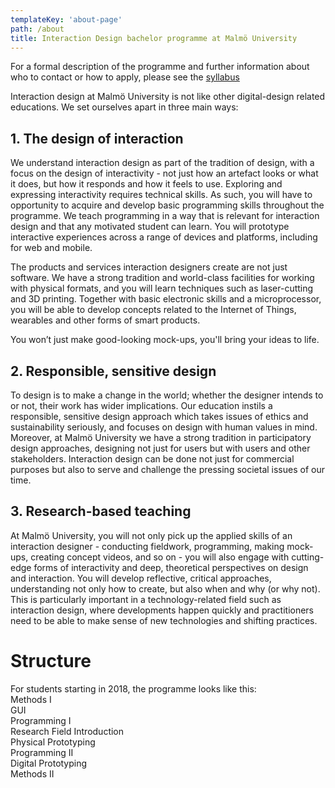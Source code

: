 ```yaml
---
templateKey: 'about-page'
path: /about
title: Interaction Design bachelor programme at Malmö University
---
```


<div class="notification is-link">
For a formal description of the programme and further information about who to contact or how to apply, please see the <a href="https://edu.mau.se/en/Program/TGIDE">syllabus</a>
</div>

Interaction design at Malmö University is not like other digital-design related educations. We set ourselves apart in three main ways:

## 1. The design of interaction

We understand interaction design as part of the tradition of design, with a focus on the design of interactivity - not just how an artefact looks or what it does, but how it responds and how it feels to use. Exploring and expressing interactivity requires technical skills. As such, you will have to opportunity to acquire and develop basic programming skills throughout the programme. We teach programming in a way that is relevant for interaction design and that any motivated student can learn. You will prototype interactive experiences across a range of devices and platforms, including for web and mobile.

The products and services interaction designers create are not just software. We have a strong tradition and world-class facilities for working with physical formats, and you will learn techniques such as laser-cutting and 3D printing. Together with basic electronic skills and a microprocessor, you will be able to develop concepts related to the Internet of Things, wearables and other forms of smart products.

You won’t just make good-looking mock-ups, you'll bring your ideas to life.

## 2. Responsible, sensitive design

To design is to make a change in the world; whether the designer intends to or not, their work has wider implications. Our education instils a responsible, sensitive design approach which takes issues of ethics and sustainability seriously, and focuses on design with human values in mind. Moreover, at Malmö University we have a strong tradition in participatory design approaches, designing not just for users but with users and other stakeholders. Interaction design can be done not just for commercial purposes but also to serve and challenge the pressing societal issues of our time.

## 3. Research-based teaching

At Malmö University, you will not only pick up the applied skills of an interaction designer - conducting fieldwork, programming, making mock-ups, creating concept videos, and so on - you will also engage with cutting-edge forms of interactivity and deep, theoretical perspectives on design and interaction. You will develop reflective, critical approaches, understanding not only how to create, but also when and why (or why not). This is particularly important in a technology-related field such as interaction design, where developments happen quickly and practitioners need to be able to make sense of new technologies and shifting practices.

# Structure

<div class="container is-fullhd">
For students starting in 2018, the programme looks like this:

<div class="tile is-ancestor">
  <div class="tile is-horizontal">
      <div class="tile">
        <article class="tile is-child box">
          <!-- Put any content you want -->
          Methods I
        </article>
      </div>
      <div class="tile is-parent is-vertical">
        <article class="tile is-child box">
          <!-- Put any content you want -->
          GUI
        </article>
        <article class="tile is-child box">
          <!-- Put any content you want -->
        Programming I
        </article>
      </div>
      <div class="tile">
          <article class="tile is-child box">
            Research Field Introduction
          </article>
      </div>
      <div class="tile is-parent is-vertical">
        <article class="tile is-child box">
          <!-- Put any content you want -->
          Physical Prototyping
        </article>
        <article class="tile is-child box">
          <!-- Put any content you want -->
        Programming II
        </article>
      </div>
          <div class="tile is-parent is-vertical">
        <article class="tile is-child box">
          <!-- Put any content you want -->
          Digital Prototyping
        </article>
        <article class="tile is-child box">
          <!-- Put any content you want -->
        Methods II
        </article>
      </div>
    </div>
</div>
</div>
